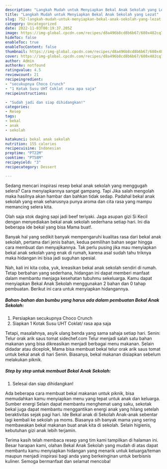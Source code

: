 ```yaml
---
description: "Langkah Mudah untuk Menyiapkan Bekal Anak Sekolah yang Lezat"
title: "Langkah Mudah untuk Menyiapkan Bekal Anak Sekolah yang Lezat"
slug: 752-langkah-mudah-untuk-menyiapkan-bekal-anak-sekolah-yang-lezat
category: Uncategorized
date: 2022-11-03T00:19:37.205Z
image: https://img-global.cpcdn.com/recipes/d8a496b8cd8b6b67/680x482cq70/bekal-anak-sekolah-foto-resep-utama.jpg
hideToc: false
enableToc: true
enableTocContent: false
thumbnail: https://img-global.cpcdn.com/recipes/d8a496b8cd8b6b67/680x482cq70/bekal-anak-sekolah-foto-resep-utama.jpg
cover: https://img-global.cpcdn.com/recipes/d8a496b8cd8b6b67/680x482cq70/bekal-anak-sekolah-foto-resep-utama.jpg
author: Admin
authorAv: notfound
ratingvalue: 4.5
reviewcount: 21
recipeingredient:
- "secukupnya Choco Crunch"
- "1 Kotak Susu UHT Coklat rasa apa saja"
recipeinstructions:

- "Sudah jadi dan siap dihidangkan!"
categories:
- Resep
tags:
- bekal
- anak
- sekolah

katakunci: bekal anak sekolah 
nutrition: 155 calories
recipecuisine: Indonesian
preptime: "PT22M"
cooktime: "PT58M"
recipeyield: "3"
recipecategory: Dessert

---
```



Sedang mencari inspirasi resep bekal anak sekolah yang menggugah selera? Cara menyiapkannya sangat gampang. Tapi Jika salah mengolah maka hasilnya akan hambar dan bahkan tidak sedap. Padahal bekal anak sekolah yang enak seharusnya punya aroma dan cita rasa yang mampu memancing selera kita.


Olah saja stok daging sapi jadi beef teriyaki. Jaga asupan gizi Si Kecil dengan menyediakan bekal anak sekolah sederhana setiap hari. Ini dia beberapa ide bekal yang bisa Mama buat!.

Banyak hal yang sedikit banyak mempengaruhi kualitas rasa dari bekal anak sekolah, pertama dari jenis bahan, kedua pemilihan bahan segar hingga cara membuat dan menyajikannya. Tak perlu pusing jika mau menyiapkan bekal anak sekolah yang enak di rumah, karena asal sudah tahu triknya maka hidangan ini bisa jadi suguhan spesial.


Nah, kali ini kita coba, yuk, kreasikan bekal anak sekolah sendiri di rumah. Tetap berbahan yang sederhana, hidangan ini dapat memberi manfaat dalam membantu menjaga kesehatan tubuhmu sekeluarga. Kamu dapat menyiapkan Bekal Anak Sekolah menggunakan 2 bahan dan 0 tahap pembuatan. Berikut ini cara untuk menyiapkan hidangannya.

<!--inarticleads1-->

##### Bahan-bahan dan bumbu yang harus ada dalam pembuatan Bekal Anak Sekolah:

1. Persiapkan secukupnya Choco Crunch
1. Siapkan 1 Kotak Susu UHT Coklat/ rasa apa saja


Tetapi, masalahnya, asyik ulang benda yang sama sahaja setiap hari. Senin: Telur orak arik saus tomat sidechef.com Telur menjadi salah satu bahan makanan yang bisa dikreasikan menjadi berbagai menu makanan. Selain didadar atau diceplok, Mama bisa membuat bekal telur orak arik saus tomat untuk bekal anak di hari Senin. Biasanya, bekal makanan disiapkan sebelum melakukan piknik. 

<!--inarticleads2-->

##### Step by step untuk membuat Bekal Anak Sekolah:


1. Selesai dan siap dihidangkan!

Ada beberapa cara membuat bekal makanan untuk piknik, bisa memudahkan kamu menyiapkan menu yang tepat untuk anak dan keluarga. Sumber energi Selain dapat membantu menghemat uang saku, sekotak bekal juga dapat membantu menggantikan energi anak yang hilang setelah beraktivitas sejak pagi hari. Ide Bekal anak di Sekolah Anak-anak sebentar lagi kembali ke sekolah ya moms. Biasanya sih banyak mama yang sering membawakan bekal makanan buat anak kita di sekolah. Selain higienis, kebutuhan gizi anak lebih terjamin. 

Terima kasih telah membaca resep yang tim kami tampilkan di halaman ini. Besar harapan kami, olahan Bekal Anak Sekolah yang mudah di atas dapat membantu kamu menyiapkan hidangan yang menarik untuk keluarga/teman maupun menjadi inspirasi bagi anda yang berkeinginan untuk berbisnis kuliner. Semoga bermanfaat dan selamat mencoba!
